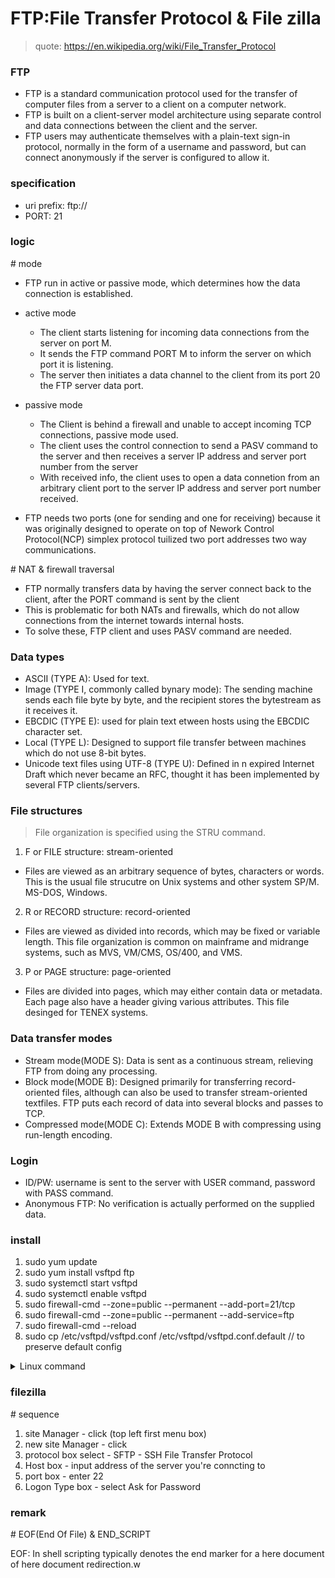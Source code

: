 # FTP:File Transfer Protocol & File zilla

> quote: https://en.wikipedia.org/wiki/File_Transfer_Protocol

### FTP

- FTP is a standard communication protocol used for the transfer of computer files from a server to a client on a computer network.
- FTP is built on a client-server model architecture using separate control and data connections between the client and the server.
- FTP users may authenticate themselves with a plain-text sign-in protocol, normally in the form of a username and password, but can connect anonymously if the server is configured to allow it.

### specification

- uri prefix: ftp://
- PORT: 21

### logic

\# mode  

- FTP run in active or passive mode, which determines how the data connection is established.
- active mode
  - The client starts listening for incoming data connections from the server on port M.
  - It sends the FTP command PORT M to inform the server on which port it is listening.
  - The server then initiates a data channel to the client from its port 20 the FTP server data port.
  
- passive mode
  - The Client is behind a firewall and unable to accept incoming TCP connections, passive mode used.
  - The client uses the control connection to send a PASV command to the server and then receives a server IP address and server port number from the server
  - With received info, the client uses to open a data connetion from an arbitrary client port to the server IP address and server port number received.

- FTP needs two ports (one for sending and one for receiving) because it was originally designed to operate on top of Nework Control Protocol(NCP) simplex protocol tuilized two port addresses two way communications.

\# NAT & firewall traversal

- FTP normally transfers data by having the server connect back to the client, after the PORT command is sent by the client
- This is problematic for both NATs and firewalls, which do not allow connections from the internet towards internal hosts.
- To solve these, FTP client and uses PASV command are needed.

### Data types

- ASCII (TYPE A): Used for text.
- Image (TYPE I, commonly called bynary mode): The sending machine sends each file byte by byte, and the recipient stores the bytestream as it receives it.
- EBCDIC (TYPE E): used for plain text etween hosts using the EBCDIC character set.
- Local (TYPE L): Designed to support file transfer between machines which do not use 8-bit bytes.
- Unicode text files using UTF-8 (TYPE U): Defined in n expired Internet Draft which never became an RFC, thought it has been implemented by several FTP clients/servers.

### File structures

> File organization is specified using the STRU command.

1. F or FILE structure: stream-oriented

- Files are viewed as an arbitrary sequence of bytes, characters or words. This is the usual file strucutre on Unix systems and other system SP/M. MS-DOS, Windows.

2. R or RECORD structure: record-oriented

- Files are viewed as divided into records, which may be fixed or variable length. This file organization is common on mainframe and midrange systems, such as MVS, VM/CMS, OS/400, and VMS.

3. P or PAGE structure: page-oriented

- Files are divided into pages, which may either contain data or metadata. Each page also have a header giving various attributes. This file desinged for TENEX systems.

### Data transfer modes

- Stream mode(MODE S): Data is sent as a continuous stream, relieving FTP from doing any processing.
- Block mode(MODE B): Designed primarily for transferring record-oriented files, although can also be used to transfer stream-oriented textfiles. FTP puts each record of data into several blocks and passes to TCP.
- Compressed mode(MODE C): Extends MODE B with compressing using run-length encoding.

### Login

- ID/PW: username is sent to the server with USER command, password with PASS command.
- Anonymous FTP: No verification is actually performed on the supplied data.

### install

1. sudo yum update
2. sudo yum install vsftpd ftp
3. sudo systemctl start vsftpd
4. sudo systemctl enable vsftpd
5. sudo firewall-cmd --zone=public --permanent --add-port=21/tcp
6. sudo firewall-cmd --zone=public --permanent --add-service=ftp
7. sudo firewall-cmd --reload
8. sudo cp /etc/vsftpd/vsftpd.conf /etc/vsftpd/vsftpd.conf.default // to preserve default config

<details><summary>Linux command</summary>

```

# FTP server details

FTP_SERVER="ftp.example.com"
FTP_USER="username"
FTP_PASS="password"


# Remote file path

REMOTE_FILE="/path/to/remote/file.zip"

# Local output file

OUTPUT_FILE="file.zip"

# Connect to the FTP server

ftp -n -v "$FTP_SERVER" <<END_SCRIPT

```

</details>


### filezilla

\# sequence

1. site Manager - click (top left first menu box)  
2. new site Manager - click 
3. protocol box select - SFTP - SSH File Transfer Protocol
4. Host box - input address of the server you're conncting to
5. port box - enter 22
6. Logon Type box - select Ask for Password

### remark

\# EOF(End Of File) & END_SCRIPT

EOF: In shell scripting typically denotes the end marker for a here document of here document redirection.w
